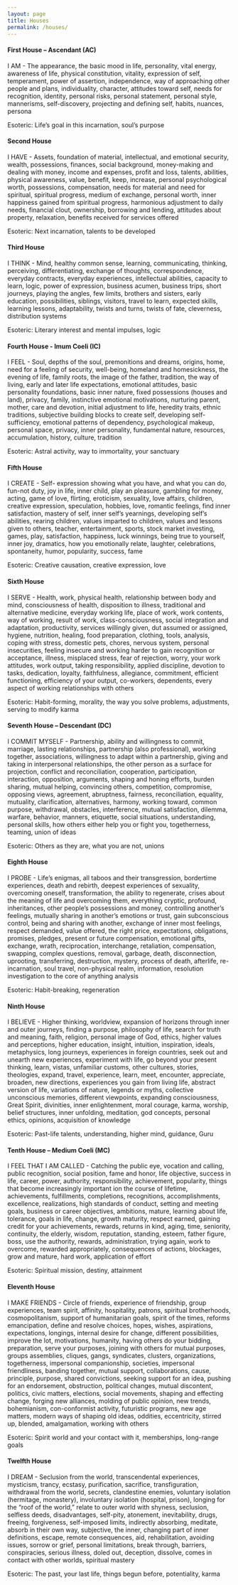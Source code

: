 ```yaml
---
layout: page
title: Houses
permalink: /houses/
---
```


#### First House – Ascendant (AC)

I AM - The appearance, the basic mood in life, personality, vital energy, awareness of life, physical constitution, 
vitality, expression of self, temperament, power of assertion, independence, way of approaching other people and 
plans, individuality, character, attitudes toward self, needs for recognition, identity, personal risks, personal 
statement, personal style, mannerisms, self-discovery, projecting and defining self, habits, nuances, persona

Esoteric: Life’s goal in this incarnation, soul’s purpose


#### Second House

I HAVE - Assets, foundation of material, intellectual, and emotional security, wealth, possessions, finances, social 
background, money-making and dealing with money, income and expenses, profit and loss, talents, abilities, 
physical awareness, value, benefit, keep, increase, personal psychological worth, possessions, compensation, 
needs for material and need for spiritual, spiritual progress, medium of exchange, personal worth, inner happiness 
gained from spiritual progress, harmonious adjustment to daily needs, financial clout, ownership, borrowing and 
lending, attitudes about property, relaxation, benefits received for services offered

Esoteric: Next incarnation, talents to be developed


#### Third House

I THINK - Mind, healthy common sense, learning, communicating, thinking, perceiving, differentiating, exchange of 
thoughts, correspondence, everyday contracts, everyday experiences, intellectual abilities, capacity to learn, logic, 
power of expression, business acumen, business trips, short journeys, playing the angles, few limits, brothers and 
sisters, early education, possibilities, siblings, visitors, travel to learn, expected skills, learning lessons, adaptability, 
twists and turns, twists of fate, cleverness, distribution systems

Esoteric: Literary interest and mental impulses, logic


#### Fourth House -  Imum Coeli (IC)

I FEEL - Soul, depths of the soul, premonitions and dreams, origins, home, need for a feeling of security, well-being, 
homeland and homesickness, the evening of life, family roots, the image of the father, tradition, the way of living, 
early and later life expectations, emotional attitudes, basic personality foundations, basic inner nature, fixed 
possessions (houses and land), privacy, family, instinctive emotional motivations, nurturing parent, mother, care 
and devotion, initial adjustment to life, heredity traits, ethnic traditions, subjective building blocks to create self, 
developing self-sufficiency, emotional patterns of dependency, psychological makeup, personal space, privacy, 
inner personality, fundamental nature, resources, accumulation, history, culture, tradition

Esoteric: Astral activity, way to immortality, your sanctuary


#### Fifth House

I CREATE - Self- expression  showing what you have, and what you can do, fun-not duty, joy in life, inner child, play 
an pleasure, gambling for money, acting, game of love, flirting, eroticism, sexuality, love affairs, children, creative 
expression, speculation, hobbies, love, romantic feelings, find inner satisfaction, mastery of self, inner self’s 
yearnings, developing self’s abilities, rearing children, values imparted to children, values and lessons given to 
others, teacher, entertainment, sports, stock market investing, games, play, satisfaction, happiness, luck winnings, 
being true to yourself, inner joy, dramatics, how you emotionally relate, laughter, celebrations, spontaneity, 
humor, popularity, success, fame

Esoteric: Creative causation, creative expression, love


#### Sixth House

I SERVE - Health, work, physical health, relationship between body and mind, consciousness of health, disposition 
to illness, traditional and alternative medicine, everyday working life, place of work, work contents, way of 
working, result of work, class-consciousness, social integration and adaptation, productivity, services willingly 
given, dut assumed or assigned, hygiene, nutrition, healing, food preparation, clothing, tools, analysis, coping with 
stress, domestic pets, chores, nervous system, personal insecurities, feeling insecure and working harder to gain 
recognition or acceptance, illness, misplaced stress, fear of rejection, worry, your work attitudes, work output, 
taking responsibility, applied discipline, devotion to tasks, dedication, loyalty, faithfulness, allegiance, 
commitment, efficient functioning, efficiency of your output, co-workers, dependents, every aspect of working 
relationships with others

Esoteric: Habit-forming, morality, the way you solve problems, adjustments, serving to modify karma


#### Seventh House – Descendant (DC) 

I COMMIT MYSELF - Partnership, ability and willingness to commit, marriage, lasting relationships, partnership 
(also professional), working together, associations, willingness to adapt within a partnership, giving and taking in 
interpersonal relationships, the other person as a surface for projection, conflict and reconciliation, cooperation, 
participation, interaction, opposition, arguments, shaping and honing efforts, burden sharing, mutual helping, 
convincing others, competition, compromise, opposing views, agreement, abruptness, fairness, reconciliation, 
equality, mutuality, clarification, alternatives, harmony, working toward, common purpose, withdrawal, obstacles, 
interference, mutual satisfaction, dilemma, warfare, behavior, manners, etiquette, social situations, 
understanding, personal skills, how others either help you or fight you, togetherness, teaming, union of ideas

Esoteric: Others as they are, what you are not, unions


#### Eighth House

I PROBE - Life’s enigmas, all taboos and their transgression, bordertime experiences, death and rebirth, deepest 
experiences of sexuality, overcoming oneself, transformation, the ability to regenerate, crises about the meaning 
of life and overcoming them, everything cryptic, profound, inheritances, other people’s possessions and money, 
controlling another’s feelings, mutually sharing in another’s emotions or trust, gain subconscious control, being 
and sharing with another, exchange of inner most feelings, respect demanded, value offered, the right price, 
expectations, obligations, promises, pledges, present or future compensation, emotional gifts, exchange, wrath, 
reciprocation, interchange, retaliation, compensation, swapping, complex questions,  removal, garbage, death, 
disconnection, uprooting, transferring, destruction, mystery, process of death, afterlife, re-incarnation, soul travel, 
non-physical realm, information, resolution investigation to the core of anything analysis

Esoteric:  Habit-breaking, regeneration


#### Ninth House

I BELIEVE - Higher thinking, worldview, expansion of horizons through inner and outer journeys, finding a purpose, 
philosophy of life, search for truth and meaning, faith, religion, personal image of God, ethics, higher values and 
perceptions, higher education, insight, intuition, inspiration, ideals, metaphysics, long journeys, experiences in 
foreign countries, seek out and unearth new experiences, experiment with life, go beyond your present thinking, 
learn, vistas, unfamiliar customs, other cultures, stories, theologies, expand, travel, experience, learn, meet, 
encounter, appreciate, broaden, new directions, experiences you gain from living life, abstract version of life, 
variations of nature, legends or myths, collective unconscious memories, different viewpoints, expanding 
consciousness, Great Spirit, divinities, inner enlightenment, moral courage, karma, worship, belief structures, inner 
unfolding, meditation, god concepts, personal ethics, opinions, acquisition of knowledge

Esoteric:  Past-life talents, understanding, higher mind, guidance, Guru


#### Tenth House – Medium Coeli (MC)

I FEEL THAT I AM CALLED - Catching the public eye, vocation and calling, public recognition, social position, fame 
and honor, life objective, success in life, career, power, authority, responsibility, achievement, popularity, things 
that become increasingly important ion the course of lifetime, achievements, fulfillments, completions, 
recognitions, accomplishments, excellence, realizations, high standards of conduct, setting and meeting goals, 
business or career objectives, ambitions, mature, learning about life, tolerance, goals in life, change, growth 
maturity, respect earned, gaining credit for your achievements, rewards, returns in kind, aging, time, seniority, 
continuity, the elderly, wisdom, reputation, standing, esteem, father figure, boss, use the authority, rewards, 
administration, trying again, work to overcome, rewarded appropriately, consequences of actions, blockages, grow 
and mature, hard work, application of effort

Esoteric:  Spiritual mission, destiny, attainment


#### Eleventh House

I MAKE FRIENDS - Circle of friends, experience of friendship, group experiences, team spirit, affinity, hospitality, 
patrons, spiritual brotherhoods, cosmopolitanism, support of humanitarian goals, spirit of the times, reforms 
emancipation, define and resolve choices, hopes, wishes, aspirations, expectations, longings, internal desire for 
change, different possibilities, improve the lot, motivations, humanity, having others do your bidding, preparation, 
serve your purposes, joining with others for mutual purposes, groups assemblies, cliques, gangs, syndicates, 
clusters, organizations, togetherness, impersonal companionship, societies, impersonal friendliness, banding 
together, mutual support, collaborations, cause, principle, purpose, shared convictions, seeking support for an 
idea, pushing for an endorsement, obstruction, political changes, mutual discontent, politics, civic matters, 
elections, social movements, shaping and effecting change, forging new alliances, molding of public opinion, new 
trends, bohemianism, con-conformist activity, futuristic programs, new age matters, modern ways of shaping old 
ideas, oddities, eccentricity, stirred up, blended, amalgamation, working with others

Esoteric:  Spirit world and your contact with it, memberships, long-range goals
 
 
#### Twelfth House

I DREAM - Seclusion from the world, transcendental experiences, mysticism, trancy, ecstasy, purification, sacrifice, 
transfiguration, withdrawal from the world, secrets, clandestine enemies, voluntary isolation (hermitage, 
monastery), involuntary isolation (hospital, prison), longing for the “roof of the world,” relate to outer world with 
shyness, seclusion, selfless deeds, disadvantages, self-pity, atonement, inevitability, drugs, freeing, forgiveness, 
self-imposed limits, indirectly absorbing, meditate, absorb in their own way, subjective, the inner, changing part of 
inner definitions, escape, remote consequences, aid, rehabilitation, avoiding issues, sorrow or grief, personal 
limitations, break through, barriers, conspiracies, serious illness, doled out, deception, dissolve, comes in contact 
with other worlds, spiritual mastery

Esoteric: The past, your last life, things begun before, potentiality, karma
 